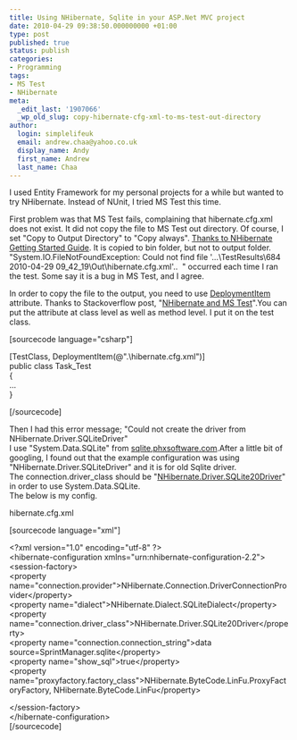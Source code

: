 ```yaml
---
title: Using NHibernate, Sqlite in your ASP.Net MVC project
date: 2010-04-29 09:38:50.000000000 +01:00
type: post
published: true
status: publish
categories:
- Programming
tags:
- MS Test
- NHibernate
meta:
  _edit_last: '1907066'
  _wp_old_slug: copy-hibernate-cfg-xml-to-ms-test-out-directory
author:
  login: simplelifeuk
  email: andrew.chaa@yahoo.co.uk
  display_name: Andy
  first_name: Andrew
  last_name: Chaa
---
```

<p>I used Entity Framework for my personal projects for a while but wanted to try NHibernate. Instead of NUnit, I tried MS Test this time.</p>
<p>First problem was that MS Test fails, complaining that hibernate.cfg.xml does not exist. It did not copy the file to MS Test out directory. Of course, I set "Copy to Output Directory" to "Copy always". <a href="http://nhforge.org/wikis/howtonh/your-first-nhibernate-based-application.aspx">Thanks to NHibernate Getting Started Guide</a>. It is copied to bin folder, but not to output folder. "System.IO.FileNotFoundException: Could not find file '...\TestResults\684 2010-04-29 09_42_19\Out\hibernate.cfg.xml'..  " occurred each time I ran the test. Some say it is a bug in MS Test, and I agree.</p>
<p>In order to copy the file to the output, you need to use <a href="http://msdn.microsoft.com/en-us/library/microsoft.visualstudio.testtools.webtesting.deploymentitemattribute%28VS.80%29.aspx">DeploymentItem</a> attribute. Thanks to Stackoverflow post, "<a href="http://stackoverflow.com/questions/20173/mstest-and-nhibernate">NHibernate and MS Test</a>".You can put the attribute at class level as well as method level. I put it on the test class.</p>
<p>[sourcecode language="csharp"]</p>
<p>[TestClass, DeploymentItem(@&quot;.\hibernate.cfg.xml&quot;)]<br />
public class Task_Test<br />
{<br />
    ...<br />
}</p>
<p>[/sourcecode]</p>
<p>Then I had this error message; "Could not create the driver from NHibernate.Driver.SQLiteDriver"<br />
I use "System.Data.SQLite" from <a href="http://sqlite.phxsoftware.com/">sqlite.phxsoftware.com</a>.After a little bit of googling, I found out that the example configuration was using "NHibernate.Driver.SQLiteDriver" and it is for old Sqlite driver.<br />
The connection.driver_class should be "<a href="http://sqlite.phxsoftware.com/forums/t/564.aspx">NHibernate.Driver.SQLite20Driver</a>" in order to use System.Data.SQLite.<br />
The below is my config.</p>
<p>hibernate.cfg.xml</p>
<p>[sourcecode language="xml"]</p>
<p>&lt;?xml version=&quot;1.0&quot; encoding=&quot;utf-8&quot; ?&gt;<br />
&lt;hibernate-configuration xmlns=&quot;urn:nhibernate-configuration-2.2&quot;&gt;<br />
 &lt;session-factory&gt;<br />
 &lt;property name=&quot;connection.provider&quot;&gt;NHibernate.Connection.DriverConnectionProvider&lt;/property&gt;<br />
 &lt;property name=&quot;dialect&quot;&gt;NHibernate.Dialect.SQLiteDialect&lt;/property&gt;<br />
 &lt;property name=&quot;connection.driver_class&quot;&gt;NHibernate.Driver.SQLite20Driver&lt;/property&gt;<br />
 &lt;property name=&quot;connection.connection_string&quot;&gt;data source=SprintManager.sqlite&lt;/property&gt;<br />
 &lt;property name=&quot;show_sql&quot;&gt;true&lt;/property&gt;<br />
 &lt;property name=&quot;proxyfactory.factory_class&quot;&gt;NHibernate.ByteCode.LinFu.ProxyFactoryFactory, NHibernate.ByteCode.LinFu&lt;/property&gt;</p>
<p> &lt;/session-factory&gt;<br />
&lt;/hibernate-configuration&gt;<br />
[/sourcecode]</p>
